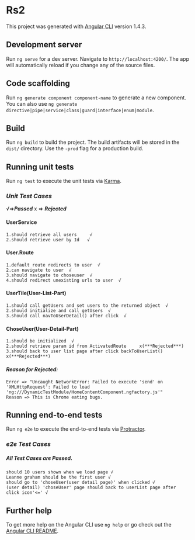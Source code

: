 # Rs2

This project was generated with [Angular CLI](https://github.com/angular/angular-cli) version 1.4.3.

## Development server

Run `ng serve` for a dev server. Navigate to `http://localhost:4200/`. The app will automatically reload if you change any of the source files.

## Code scaffolding

Run `ng generate component component-name` to generate a new component. You can also use `ng generate directive|pipe|service|class|guard|interface|enum|module`.

## Build

Run `ng build` to build the project. The build artifacts will be stored in the `dist/` directory. Use the `-prod` flag for a production build.

## Running unit tests

Run `ng test` to execute the unit tests via [Karma](https://karma-runner.github.io).
### ***Unit Test Cases***
√=>***Passed*** 
x => ***Rejected*** 
#### **UserService**
	1.should retrieve all users     √
	2.should retrieve user by Id   √
#### **User.Route**
	1.default route redirects to user  √
	2.can navigate to user  √
	3.should navigate to choseuser  √
	4.should redirect unexisting urls to user  √
#### **UserTile(User-List-Part)**
	1.should call getUsers and set users to the returned object  √
	2.should initialize and call getUsers  √
	3.should call navToUserDetail() after click  √
#### **ChoseUser(User-Detail-Part)**
	1.should be initialized  √
	2.should retrieve param id from ActivatedRoute     x(***Rejected***)
	3.should back to user list page after click backToUserList() x(***Rejected***)

#### ***Reason for Rejected:***
	Error => "Uncaught NetworkError: Failed to execute 'send' on 'XMLHttpRequest': Failed to load 'ng:///DynamicTestModule/HomeContentComponent.ngfactory.js'"
	Reason => This is Chrome eating bugs.


## Running end-to-end tests

Run `ng e2e` to execute the end-to-end tests via [Protractor](http://www.protractortest.org/).
### ***e2e Test Cases***
##### ***All Test Cases are Passed.***

	should 10 users shown when we load page √
	Leanne graham should be the first user √
	should go to 'choseUser(user detail page)' when clicked √
	(user detail) 'choseUser' page should back to userList page after click icon'<=' √

## Further help

To get more help on the Angular CLI use `ng help` or go check out the [Angular CLI README](https://github.com/angular/angular-cli/blob/master/README.md).
